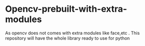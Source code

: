 # Opencv-prebuilt-with-extra-modules
As opencv does not comes with extra modules like face,etc . This repository will have the whole library ready to use for python 
